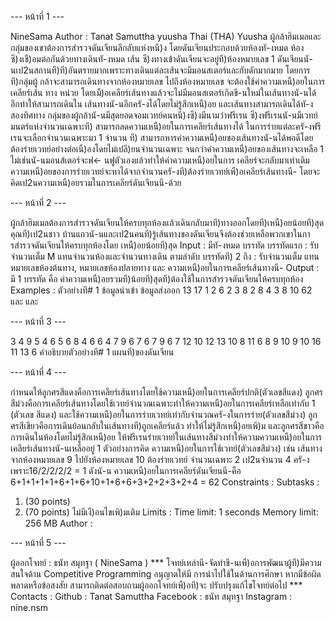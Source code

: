 

--- หน้าที่ 1 ---

NineSama
Author : Tanat Samuttha
yuusha
Thai (THA)
Yuusha
ผู้กล้าฮิมเมลและกลุ่มของเขาต้องการสํารวจดันเจียนลึกลับแห่งหนึ)ง โดยดันเจียนประกอบด้วยห้องทั-งหมด 
 ห้อง
ซึ)งเชื)อมต่อกันด้วยทางเดินทั-งหมด 
 เส้น ซึ)งทางเข้าดันเจียนจะอยู่ที)ห้องหมายเลข 1
ดันเจียนนั-นเป2นสถานที)ที)อันตรายมากเพราะทางเดินแต่ละเส้นจะมีมอนสเตอร์และกับดักมากมาย โดยการที)กลุ่มผู้
กล้าจะสามารถเดินทางจากห้องหมายเลข 
 ไปถึงห้องหมายเลข 
 จะต้องใช้ค่าความเหนื)อยในการเคลียร์เส้น
ทาง 
 หน่วย โดยเมื)อเคลียร์เส้นทางแล้วจะไม่มีมอนสเตอร์เกิดขึ-นใหม่ในเส้นทางนั-นได้อีกทําให้สามารถเดินใน
เส้นทางนั-นอีกครั-งได้โดยไม่รู้สึกเหนื)อย และเส้นทางสามารถเดินได้ทั-งสองทิศทาง
กลุ่มของผู้กล้านั-นมีสุดยอดจอมเวทย์คนหนึ)งซึ)งมีนามว่าฟรีเรน 
ซึ)งฟรีเรนนั-นมีเวทย์มนตร์แห่งจํานวนเฉพาะที)
สามารถลดความเหนื)อยในการเคลียร์เส้นทางได้ ในการร่ายแต่ละครั-งฟรีเรนจะเลือกจํานวนเฉพาะมา 1 จํานวน ที)
สามารถหารค่าความเหนื)อยของเส้นทางนั-นได้พอดีโดยต้องร่ายเวทย์อย่างต่อเนื)องโดยไม่เปลี)ยนจํานวนเฉพาะ
จนกว่าค่าความเหนื)อยของเส้นทางจะเหลือ 1 ไม่เช่นนั-นมอนส์เตอร์จะฟ<- นฟูตัวเองแล้วทําให้ค่าความเหนื)อยในการ
เคลียร์จะกลับมาเท่าเดิม ความเหนื)อยของการร่ายเวทย์จะหาได้จากจํานวนครั-งที)ต้องร่ายเวทย์เพื)อเคลียร์เส้นทางนี-
โดยจะคิดเป2นความเหนื)อยรวมในการเคลียร์ดันเจียนนี-ด้วย


--- หน้าที่ 2 ---

ผู้กล้าฮิมเมลต้องการสํารวจดันเจียนให้ครบทุกห้องแล้วเดินกลับมาที)ทางออกโดยที)เหนื)อยน้อยที)สุด คุณที)เป2นชาว
บ้านแถวนั-นและเป2นคนที)รู้เส้นทางของดันเจียนจึงต้องช่วยเหลือพวกเขาในการสํารวจดันเจียนให้ครบทุกห้องโดย
เหนื)อยน้อยที)สุด
Input :
มีทั-งหมด 
 บรรทัด
บรรทัดแรก : รับจํานวนเต็ม 
M แทนจํานวนห้องและจํานวนทางเดิน ตามลําดับ
บรรทัดที) 2 ถึง 
 : รับจํานวนเต็ม 
 แทนหมายเลขห้องต้นทาง, หมายเลขห้องปลายทาง และ
ความเหนื)อยในการเคลียร์เส้นทางนี-
Output :
มี 1 บรรทัด คือ ค่าความเหนื)อยรวมที)น้อยที)สุดที)ต้องใช้ในการสํารวจดันเจียนให้ครบทุกห้อง
Examples :
ตัวอย่างที# 1
ข้อมูลนําเข้า
ข้อมูลส่งออก
13 17
1 2 6
2 3 8
2 8 4
3 8 10
62
และ
และ


--- หน้าที่ 3 ---

3 4 9
5 4 6
5 6 8
4 6 6
4 7 9
6 7 6
7 9 6
7 12 10
12 13 10
8 11 6
8 9 10
9 10 16
11 13 6
คําอธิบายตัวอย่างที# 1
แผนที)ของดันเจียน


--- หน้าที่ 4 ---

กําหนดให้ลูกศรสีแดงคือการเคลียร์เส้นทางโดยใช้ความเหนื)อยในการเคลียร์ปกติ(ตัวเลขสีแดง)
ลูกศรสีม่วงคือการเคลียร์เส้นทางโดยใช้เวทย์จํานวณเฉพาะทําให้ความเหนื)อยในการเคลียร์เหลือเท่ากับ 1 (ตัวเลข
สีแดง) และใช้ความเหนื)อยในการร่ายเวทย์เท่ากับจํานวณครั-งในการร่าย(ตัวเลขสีม่วง)
ลูกศรสีเขียวคือการเดินย้อนกลับในเส้นทางที)ถูกเคลียร์แล้ว ทําให้ไม่รู้สึกเหนื)อยเพิ)ม 
และลูกศรสีขาวคือการเดินในห้องโดยไม่รู้สึกเหนื)อย
ให้ฟรีเรนร่ายเวทย์ในเส้นทางสีม่วงทําให้ความความเหนื)อยในการเคลียร์เส้นทางนั-นเหลืออยู่ 
1 
ตัวอย่างการคิด
ความเหนื)อยในการใช้เวทย์(ตัวเลขสีม่วง) เช่น เส้นทางจากห้องหมายเลข 9 ไปยังห้องหมายเลข 10 ต้องร่ายเวทย์
จํานวนเฉพาะ 2 เป2นจํานวน 4 ครั-ง เพราะ16/2/2/2/2 = 1 ดังนั-น ความเหนื)อยในการเคลียร์ดันเจียนนี-คือ
6+1+1+1+1+6+1+6+10+1+6+6+3+2+2+3+2+4 = 62
Constraints :
Subtasks :
1. (30 points) 
2. (70 points) ไม่มีเงื)อนไขเพิ)มเติม
Limits :
Time limit: 1 seconds
Memory limit: 256 MB
Author :


--- หน้าที่ 5 ---

ผู้ออกโจทย์ : ธนัท สมุทฐา ( NineSama )
*** โจทย์เหล่านี-จัดทําขึ-นเพื)อการพัฒนาผู้ที)มีความสนใจด้าน Competitive Programming อนุญาตให้มี
การนําไปใช้ในด้านการศึกษา หากมีข้อผิดพลาดหรือข้อสงสัย สามารถติดต่อสอบถามผู้ออกโจทย์เพื)อที)จะ
ปรับปรุงแก้ไขโจทย์ต่อไป ***
Contacts :
Github : Tanat Samuttha
Facebook : ธนัท สมุทฐา
Instagram : nine.nsm
